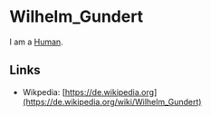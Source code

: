 # Wilhelm_Gundert

I am a [Human](40000001.md).

## Links

- Wikpedia: [https://de.wikipedia.org](https://de.wikipedia.org/wiki/Wilhelm_Gundert)
